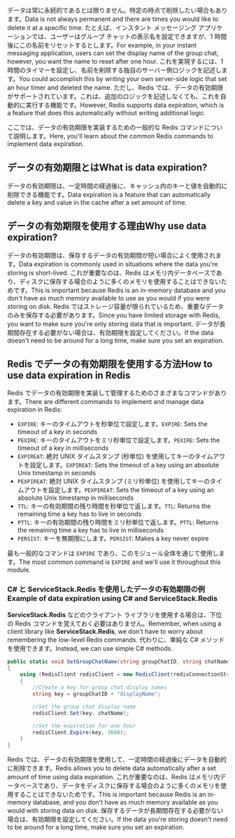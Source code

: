 <span data-ttu-id="a9e29-101">データは常に永続的であるとは限りません。特定の時点で削除したい場合もあります。</span><span class="sxs-lookup"><span data-stu-id="a9e29-101">Data is not always permanent and there are times you would like to delete it at a specific time.</span></span> <span data-ttu-id="a9e29-102">たとえば、インスタント メッセージング アプリケーションでは、ユーザーはグループ チャットの表示名を設定できますが、1 時間後にこの名前をリセットするとします。</span><span class="sxs-lookup"><span data-stu-id="a9e29-102">For example, in your instant messaging application, users can set the display name of the group chat, however, you want the name to reset after one hour.</span></span> <span data-ttu-id="a9e29-103">これを実現するには、1 時間のタイマーを設定し、名前を削除する独自のサーバー側ロジックを記述します。</span><span class="sxs-lookup"><span data-stu-id="a9e29-103">You could accomplish this by writing your own server-side logic that set an hour timer and deleted the name.</span></span> <span data-ttu-id="a9e29-104">ただし、Redis では、データの有効期限がサポートされています。これは、追加のロジックを記述しなくても、これを自動的に実行する機能です。</span><span class="sxs-lookup"><span data-stu-id="a9e29-104">However, Redis supports data expiration, which is a feature that does this automatically without writing additional logic.</span></span>

<span data-ttu-id="a9e29-105">ここでは、データの有効期限を実装するための一般的な Redis コマンドについて説明します。</span><span class="sxs-lookup"><span data-stu-id="a9e29-105">Here, you'll learn about the common Redis commands to implement data expiration.</span></span>

## <a name="what-is-data-expiration"></a><span data-ttu-id="a9e29-106">データの有効期限とは</span><span class="sxs-lookup"><span data-stu-id="a9e29-106">What is data expiration?</span></span>

<span data-ttu-id="a9e29-107">データの有効期限は、一定時間の経過後に、キャッシュ内のキーと値を自動的に削除できる機能です。</span><span class="sxs-lookup"><span data-stu-id="a9e29-107">Data expiration is a feature that can automatically delete a key and value in the cache after a set amount of time.</span></span>

## <a name="why-use-data-expiration"></a><span data-ttu-id="a9e29-108">データの有効期限を使用する理由</span><span class="sxs-lookup"><span data-stu-id="a9e29-108">Why use data expiration?</span></span>

<span data-ttu-id="a9e29-109">データの有効期限は、保存するデータの有効期間が短い場合によく使用されます。</span><span class="sxs-lookup"><span data-stu-id="a9e29-109">Data expiration is commonly used in situations where the data you're storing is short-lived.</span></span>  <span data-ttu-id="a9e29-110">これが重要なのは、Redis はメモリ内データベースであり、ディスクに保存する場合のように多くのメモリを使用することはできないためです。</span><span class="sxs-lookup"><span data-stu-id="a9e29-110">This is important because Redis is an in-memory database and you don't have as much memory available to use as you would if you were storing on disk.</span></span> <span data-ttu-id="a9e29-111">Redis ではストレージ容量が限られているため、重要なデータのみを保存する必要があります。</span><span class="sxs-lookup"><span data-stu-id="a9e29-111">Since you have limited storage with Redis, you want to make sure you're only storing data that is important.</span></span> <span data-ttu-id="a9e29-112">データが長期間存在する必要がない場合は、有効期限を設定してください。</span><span class="sxs-lookup"><span data-stu-id="a9e29-112">If the data doesn't need to be around for a long time, make sure you set an expiration.</span></span>

## <a name="how-to-use-data-expiration-in-redis"></a><span data-ttu-id="a9e29-113">Redis でデータの有効期限を使用する方法</span><span class="sxs-lookup"><span data-stu-id="a9e29-113">How to use data expiration in Redis</span></span>

<span data-ttu-id="a9e29-114">Redis でデータの有効期限を実装して管理するためのさまざまなコマンドがあります。</span><span class="sxs-lookup"><span data-stu-id="a9e29-114">There are different commands to implement and manage data expiration in Redis:</span></span>

- <span data-ttu-id="a9e29-115">`EXPIRE`: キーのタイムアウトを秒単位で設定します。</span><span class="sxs-lookup"><span data-stu-id="a9e29-115">`EXPIRE`: Sets the timeout of a key in seconds</span></span>
- <span data-ttu-id="a9e29-116">`PEXIRE`: キーのタイムアウトをミリ秒単位で設定します。</span><span class="sxs-lookup"><span data-stu-id="a9e29-116">`PEXIRE`: Sets the timeout of a key in milliseconds</span></span>
- <span data-ttu-id="a9e29-117">`EXPIREAT`: 絶対 UNIX タイムスタンプ (秒単位) を使用してキーのタイムアウトを設定します。</span><span class="sxs-lookup"><span data-stu-id="a9e29-117">`EXPIREAT`: Sets the timeout of a key using an absolute Unix timestamp in seconds</span></span>
- <span data-ttu-id="a9e29-118">`PEXPIREAT`: 絶対 UNIX タイムスタンプ (ミリ秒単位) を使用してキーのタイムアウトを設定します。</span><span class="sxs-lookup"><span data-stu-id="a9e29-118">`PEXPIREAT`: Sets the timeout of a key using an absolute Unix timestamp in milliseconds</span></span>
- <span data-ttu-id="a9e29-119">`TTL`: キーの有効期間の残り時間を秒単位で返します。</span><span class="sxs-lookup"><span data-stu-id="a9e29-119">`TTL`: Returns the remaining time a key has to live in seconds</span></span>
- <span data-ttu-id="a9e29-120">`PTTL`: キーの有効期間の残り時間をミリ秒単位で返します。</span><span class="sxs-lookup"><span data-stu-id="a9e29-120">`PTTL`: Returns the remaining time a key has to live in milliseconds</span></span>
- <span data-ttu-id="a9e29-121">`PERSIST`: キーを無期限にします。</span><span class="sxs-lookup"><span data-stu-id="a9e29-121">`PERSIST`: Makes a key never expire</span></span>

<span data-ttu-id="a9e29-122">最も一般的なコマンドは `EXPIRE` であり、このモジュール全体を通じて使用します。</span><span class="sxs-lookup"><span data-stu-id="a9e29-122">The most common command is `EXPIRE` and we'll use it throughout this module.</span></span>

### <a name="example-of-data-expiration-using-c-and-servicestackredis"></a><span data-ttu-id="a9e29-123">C# と ServiceStack.Redis を使用したデータの有効期限の例</span><span class="sxs-lookup"><span data-stu-id="a9e29-123">Example of data expiration using C# and ServiceStack.Redis</span></span>

<span data-ttu-id="a9e29-124">**ServiceStack.Redis** などのクライアント ライブラリを使用する場合は、下位の Redis コマンドを覚えておく必要はありません。</span><span class="sxs-lookup"><span data-stu-id="a9e29-124">Remember, when using a client library like **ServiceStack.Redis**, we don't have to worry about remembering the low-level Redis commands.</span></span> <span data-ttu-id="a9e29-125">代わりに、単純な C# メソッドを使用できます。</span><span class="sxs-lookup"><span data-stu-id="a9e29-125">Instead, we can use simple C# methods.</span></span>

```csharp
public static void SetGroupChatName(string groupChatID, string chatName)
{
    using (RedisClient redisClient = new RedisClient(redisConnectionString))
    {
        //Create a key for group chat display names
        string key = groupChatID + "displayName";

        //Set the group chat display name
        redisClient.Set(key, chatName);

        //Set the expiration for one hour
        redisClient.Expire(key, 3600);
    }
}
```

<span data-ttu-id="a9e29-126">Redis では、データの有効期限を使用して、一定時間の経過後にデータを自動的に削除できます。</span><span class="sxs-lookup"><span data-stu-id="a9e29-126">Redis allows you to delete data automatically after a set amount of time using data expiration.</span></span> <span data-ttu-id="a9e29-127">これが重要なのは、Redis はメモリ内データベースであり、データをディスクに保存する場合のように多くのメモリを使用することはできないためです。</span><span class="sxs-lookup"><span data-stu-id="a9e29-127">This is important because Redis is an in-memory database, and you don't have as much memory available as you would with storing data on disk.</span></span> <span data-ttu-id="a9e29-128">保存するデータが長期間存在する必要がない場合は、有効期限を設定してください。</span><span class="sxs-lookup"><span data-stu-id="a9e29-128">If the data you're storing doesn't need to be around for a long time, make sure you set an expiration.</span></span>